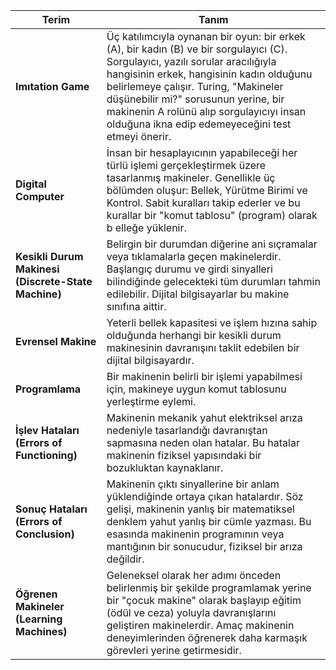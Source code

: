 
| Terim                                               | Tanım                                                                                                                                                                                                                                                                                                                                                       |
| --------------------------------------------------- | ----------------------------------------------------------------------------------------------------------------------------------------------------------------------------------------------------------------------------------------------------------------------------------------------------------------------------------------------------------- |
| **Imıtation Game**                                  | Üç katılımcıyla oynanan bir oyun: bir erkek (A), bir kadın (B) ve bir sorgulayıcı (C). Sorgulayıcı, yazılı sorular aracılığıyla hangisinin erkek, hangisinin kadın olduğunu belirlemeye çalışır. Turing, "Makineler düşünebilir mi?" sorusunun yerine, bir makinenin A rolünü alıp sorgulayıcıyı insan olduğuna ikna edip edemeyeceğini test etmeyi önerir. |
| **Digital Computer**                                | İnsan bir hesaplayıcının yapabileceği her türlü işlemi gerçekleştirmek üzere tasarlanmış makineler. Genellikle üç bölümden oluşur: Bellek, Yürütme Birimi ve Kontrol. Sabit kuralları takip ederler ve bu kurallar bir "komut tablosu" (program) olarak b elleğe yüklenir.                                                                                  |
| **Kesikli Durum Makinesi (Discrete-State Machine)** | Belirgin bir durumdan diğerine ani sıçramalar veya tıklamalarla geçen makinelerdir. Başlangıç durumu ve girdi sinyalleri bilindiğinde gelecekteki tüm durumları tahmin edilebilir. Dijital bilgisayarlar bu makine sınıfına aittir.                                                                                                                         |
| **Evrensel Makine**                                 | Yeterli bellek kapasitesi ve işlem hızına sahip olduğunda herhangi bir kesikli durum makinesinin davranışını taklit edebilen bir dijital bilgisayardır.                                                                                                                                                                                                     |
| **Programlama**                                     | Bir makinenin belirli bir işlemi yapabilmesi için, makineye uygun komut tablosunu yerleştirme eylemi.                                                                                                                                                                                                                                                       |
| **İşlev Hataları (Errors of Functioning)**          | Makinenin mekanik yahut elektriksel arıza nedeniyle tasarlandığı davranıştan sapmasına neden olan hatalar. Bu hatalar makinenin fiziksel yapısındaki bir bozukluktan kaynaklanır.                                                                                                                                                                           |
| **Sonuç Hataları (Errors of Conclusion)**           | Makinenin çıktı sinyallerine bir anlam yüklendiğinde ortaya çıkan hatalardır. Söz gelişi, makinenin yanlış bir matematiksel denklem yahut yanlış bir cümle yazması. Bu esasında makinenin programının veya mantığının bir sonucudur, fiziksel bir arıza değildir.                                                                                           |
| **Öğrenen Makineler (Learning Machines)**           | Geleneksel olarak her adımı önceden belirlenmiş bir şekilde programlamak yerine bir "çocuk makine" olarak başlayıp eğitim (ödül ve ceza) yoluyla davranışlarını geliştiren makinelerdir. Amaç makinenin deneyimlerinden öğrenerek daha karmaşık görevleri yerine getirmesidir.                                                                              |
